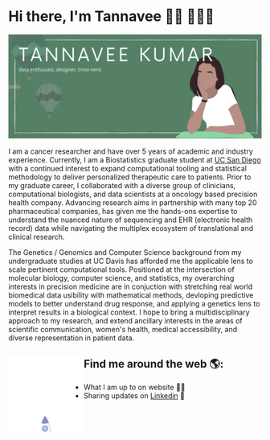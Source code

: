 # Hi there, I'm Tannavee 👋🏽 👩🏽‍💻

<!--
**tannavee/tannavee** is a ✨ _special_ ✨ repository because its `README.md` (this file) appears on your GitHub profile.

Here are some ideas to get you started:

- 🔭 I’m currently working on ...
- 🌱 I’m currently learning ...
- 👯 I’m looking to collaborate on ...
- 🤔 I’m looking for help with ...
- 💬 Ask me about ...
- 📫 How to reach me: ...
- 😄 Pronouns: ...
- ⚡ Fun fact: ...
-->

<p align="center">
  <img src="https://github.com/tannavee/tannavee/blob/master/banner.png"
</p>

I am a cancer researcher and have over 5 years of academic and industry experience. Currently, I am a Biostatistics graduate student at [UC San Diego](https://ph.ucsd.edu/biostat/current-students/student-profiles/index.html#Master's-Students:~:text=about%20custom%20keyboards.-,Tannavee%20Kumar,-Degree%20Program%3A%20MS) with a continued interest to expand computational tooling and statistical methodology to deliver personalized therapeutic care to patients. Prior to my graduate career, I collaborated with a diverse group of clinicians, computational biologists, and data scientists at a oncology based precision health company. Advancing research aims in partnership with many top 20 pharmaceutical companies, has given me the hands-ons expertise to understand the nuanced nature of sequencing and EHR (electronic health record) data while navigating the multiplex ecosystem of translational and clinical research. 

The Genetics / Genomics and Computer Science background from my undergraduate studies at UC Davis has afforded me the applicable lens to scale pertinent computational tools. Positioned at the intersection of molecular biology, computer science, and statistics, my overarching interests in precision medicine are in conjuction with stretching real world biomedical data usibility with mathematical methods, devloping predictive models to better understand drug response, and applying a genetics lens to interpret results in a biological context. I hope to bring a multidisciplinary approach to my research, and extend ancillary interests in the areas of scientific communication, women's health, medical accessibility, and diverse representation in patient data.


## Find me around the web 🌎: <img align="left" width="150" height="150" src="https://github.com/tannavee/tannavee/blob/master/rocket.gif"> 
- What I am up to on website ✍🏽
- Sharing updates on [Linkedin](https://www.linkedin.com/in/tannaveekumar/) 💼
